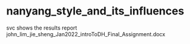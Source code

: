 # nanyang_style_and_its_influences

svc shows the results
report john_lim_jie_sheng_Jan2022_introToDH_Final_Assignment.docx

